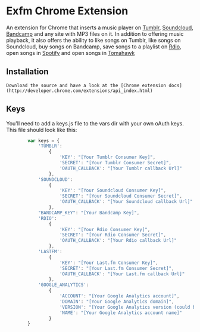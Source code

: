 # Exfm Chrome Extension

An extension for Chrome that inserts a music player on [Tumblr](http://tumblr.com), [Soundcloud](https://soundcloud.com), [Bandcamp](http://bandcamp.com) and any site with MP3 files on it. In addition to offering music playback, it also offers the ability to like songs on Tumblr, like songs on Soundcloud, buy songs on Bandcamp, save songs to a playlist on [Rdio](http://rdio.com), open songs in [Spotify](http://spotify.com) and open songs in [Tomahawk](http://www.tomahawk-player.org/)

## Installation

    Download the source and have a look at the [Chrome extension docs](http://developer.chrome.com/extensions/api_index.html)
    
## Keys

You'll need to add a keys.js file to the vars dir with your own oAuth keys. This file should look like this:
```javascript
        var keys = {
            'TUMBLR':
                {
                    'KEY': "[Your Tumblr Consumer Key]",
                    'SECRET': "[Your Tumblr Consumer Secret]",
                    'OAUTH_CALLBACK': "[Your Tumblr callback Url]"
                },
            'SOUNDCLOUD':
                {
                    'KEY': "[Your Soundcloud Consumer Key]",
                    'SECRET': "[Your Soundcloud Consumer Secret]",
                    'OAUTH_CALLBACK': "[Your Soundcloud callback Url]"
                },
            "BANDCAMP_KEY": "[Your Bandcamp Key]",
            'RDIO': 
                {
                    'KEY': "[Your Rdio Consumer Key]",
                    'SECRET': "[Your Rdio Consumer Secret]",
                    'OAUTH_CALLBACK': "[Your Rdio callback Url]"
                },
            'LASTFM':
                {
                    'KEY': "[Your Last.fm Consumer Key]",
                    'SECRET': "[Your Last.fm Consumer Secret]",
                    'OAUTH_CALLBACK': "[Your Last.fm callback Url]"
                },
            'GOOGLE_ANALYTICS':
                {
                    'ACCOUNT': "[Your Google Analytics account]",
                    'DOMAIN': "[Your Google Analytics domain]",
                    'VERSION': "[Your Google Analytics version (could be anything)]",
                    'NAME': "[Your Google Analytics account name]"
                }
        }


